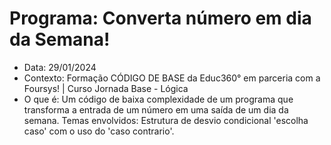 # Programa: Converta número em dia da Semana!
- Data: 29/01/2024
- Contexto: Formação CÓDIGO DE BASE da Educ360° em parceria com a Foursys! | Curso Jornada Base - Lógica
- O que é: Um código de baixa complexidade de um programa que transforma a entrada de um número em uma saída de um dia da semana.
Temas envolvidos: Estrutura de desvio condicional 'escolha caso' com o uso do 'caso contrario'.
